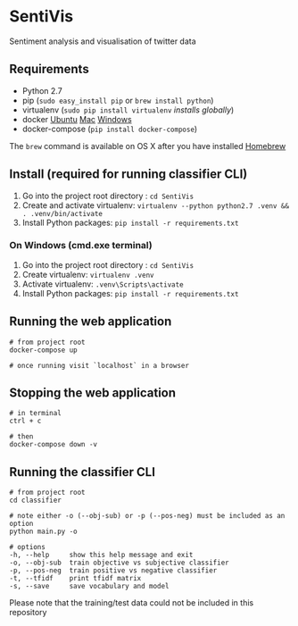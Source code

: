 # SentiVis
Sentiment analysis and visualisation of twitter data

Requirements
------------
- Python 2.7
- pip (`sudo easy_install pip` or `brew install python`)
- virtualenv (`sudo pip install virtualenv` _installs globally_)
- docker
[Ubuntu](https://www.digitalocean.com/community/tutorials/how-to-install-and-use-docker-on-ubuntu-16-04)
[Mac](https://docs.docker.com/docker-for-mac/install/)
[Windows](https://docs.docker.com/docker-for-windows/install/#download-docker-for-windows)
- docker-compose (`pip install docker-compose`)

The `brew` command is available on OS X after you have installed [Homebrew]

[Homebrew]: http://brew.sh/

Install (required for running classifier CLI)
---------------------------------------------
1. Go into the project root directory : `cd SentiVis`
1. Create and activate virtualenv: `virtualenv --python python2.7 .venv && . .venv/bin/activate`
1. Install Python packages: `pip install -r requirements.txt`

### On Windows (cmd.exe terminal)

1. Go into the project root directory : `cd SentiVis`
1. Create virtualenv: `virtualenv .venv`
1. Activate virtualenv: `.venv\Scripts\activate`
1. Install Python packages: `pip install -r requirements.txt`


Running the web application
---------------------------

    # from project root
    docker-compose up

    # once running visit `localhost` in a browser


Stopping the web application
---------------------------

    # in terminal
    ctrl + c

    # then
    docker-compose down -v


Running the classifier CLI
---------------------------

    # from project root
    cd classifier

    # note either -o (--obj-sub) or -p (--pos-neg) must be included as an option
    python main.py -o

    # options
    -h, --help     show this help message and exit
    -o, --obj-sub  train objective vs subjective classifier
    -p, --pos-neg  train positive vs negative classifier
    -t, --tfidf    print tfidf matrix
    -s, --save     save vocabulary and model


Please note that the training/test data could not be included in this repository